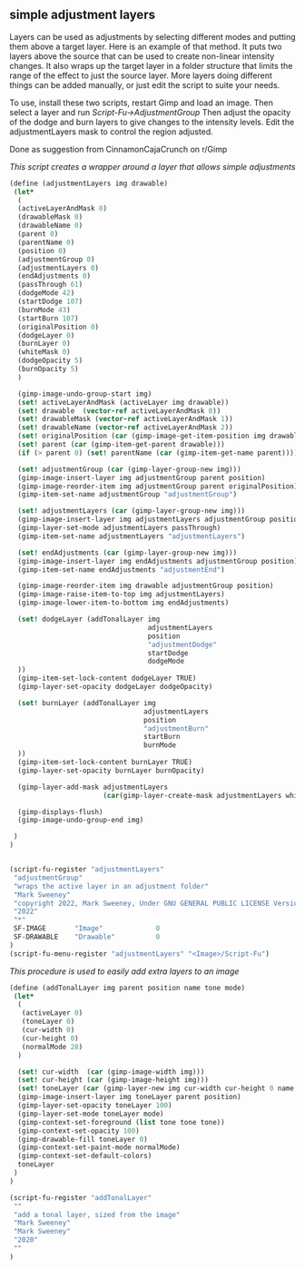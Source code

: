 ## simple adjustment layers

Layers can be used as adjustments by selecting different modes and putting them
above a target layer.  Here is an example of that method.  It puts two layers
above the source that can be used to create non-linear intensity changes.
It also wraps up the target layer in a folder structure that limits the range
of the effect to just the source layer.  More layers doing different things
can be added manually, or just edit the script to suite your needs.

To use, install these two scripts, restart Gimp and load an image.  Then select
a layer and run *Script-Fu->AdjustmentGroup*  Then adjust the opacity of
the dodge and burn layers to give changes to the intensity levels.
Edit the adjustmentLayers mask to control the region adjusted.

Done as suggestion from CinnamonCajaCrunch on r/Gimp

*This script creates a wrapper around a layer that allows simple adjustments*  
```scheme
(define (adjustmentLayers img drawable)
 (let*
  (
  (activeLayerAndMask 0)
  (drawableMask 0)
  (drawableName 0)
  (parent 0)
  (parentName 0)
  (position 0)
  (adjustmentGroup 0)
  (adjustmentLayers 0)
  (endAdjustments 0)
  (passThrough 61)
  (dodgeMode 42)
  (startDodge 107)
  (burnMode 43)
  (startBurn 107)
  (originalPosition 0)
  (dodgeLayer 0)
  (burnLayer 0)
  (whiteMask 0)
  (dodgeOpacity 5)
  (burnOpacity 5)
  )

  (gimp-image-undo-group-start img)
  (set! activeLayerAndMask (activeLayer img drawable))
  (set! drawable  (vector-ref activeLayerAndMask 0))
  (set! drawableMask (vector-ref activeLayerAndMask 1))
  (set! drawableName (vector-ref activeLayerAndMask 2))
  (set! originalPosition (car (gimp-image-get-item-position img drawable)))
  (set! parent (car (gimp-item-get-parent drawable)))
  (if (> parent 0) (set! parentName (car (gimp-item-get-name parent))))

  (set! adjustmentGroup (car (gimp-layer-group-new img)))
  (gimp-image-insert-layer img adjustmentGroup parent position)
  (gimp-image-reorder-item img adjustmentGroup parent originalPosition)
  (gimp-item-set-name adjustmentGroup "adjustmentGroup")

  (set! adjustmentLayers (car (gimp-layer-group-new img)))
  (gimp-image-insert-layer img adjustmentLayers adjustmentGroup position)
  (gimp-layer-set-mode adjustmentLayers passThrough)
  (gimp-item-set-name adjustmentLayers "adjustmentLayers")

  (set! endAdjustments (car (gimp-layer-group-new img)))
  (gimp-image-insert-layer img endAdjustments adjustmentGroup position)
  (gimp-item-set-name endAdjustments "adjustmentEnd")

  (gimp-image-reorder-item img drawable adjustmentGroup position)
  (gimp-image-raise-item-to-top img adjustmentLayers)
  (gimp-image-lower-item-to-bottom img endAdjustments)

  (set! dodgeLayer (addTonalLayer img
                                  adjustmentLayers
                                  position
                                  "adjustmentDodge"
                                  startDodge
                                  dodgeMode
  ))
  (gimp-item-set-lock-content dodgeLayer TRUE)
  (gimp-layer-set-opacity dodgeLayer dodgeOpacity)

  (set! burnLayer (addTonalLayer img
                                 adjustmentLayers
                                 position
                                 "adjustmentBurn"
                                 startBurn
                                 burnMode
  ))
  (gimp-item-set-lock-content burnLayer TRUE)
  (gimp-layer-set-opacity burnLayer burnOpacity)

  (gimp-layer-add-mask adjustmentLayers
                       (car(gimp-layer-create-mask adjustmentLayers whiteMask)))

  (gimp-displays-flush)
  (gimp-image-undo-group-end img)

 )
)


(script-fu-register "adjustmentLayers"
 "adjustmentGroup"
 "wraps the active layer in an adjustment folder"
 "Mark Sweeney"
 "copyright 2022, Mark Sweeney, Under GNU GENERAL PUBLIC LICENSE Version 3"
 "2022"
 "*"
 SF-IMAGE       "Image"             0
 SF-DRAWABLE    "Drawable"          0
)
(script-fu-menu-register "adjustmentLayers" "<Image>/Script-Fu")
```

*This procedure is used to easily add extra layers to an image*
```scheme
(define (addTonalLayer img parent position name tone mode)
 (let*
  (
   (activeLayer 0)
   (toneLayer 0)
   (cur-width 0)
   (cur-height 0)
   (normalMode 28)
  )

  (set! cur-width  (car (gimp-image-width img)))
  (set! cur-height (car (gimp-image-height img)))
  (set! toneLayer (car (gimp-layer-new img cur-width cur-height 0 name 100 28)))
  (gimp-image-insert-layer img toneLayer parent position)
  (gimp-layer-set-opacity toneLayer 100)
  (gimp-layer-set-mode toneLayer mode)
  (gimp-context-set-foreground (list tone tone tone))
  (gimp-context-set-opacity 100)
  (gimp-drawable-fill toneLayer 0)
  (gimp-context-set-paint-mode normalMode)
  (gimp-context-set-default-colors)
  toneLayer
 )
)

(script-fu-register "addTonalLayer"
 ""
 "add a tonal layer, sized from the image"
 "Mark Sweeney"
 "Mark Sweeney"
 "2020"
 ""
)
```
